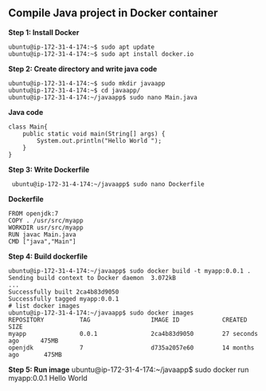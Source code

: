 ## Compile Java project in Docker container

**Step 1: Install Docker**
```
ubuntu@ip-172-31-4-174:~$ sudo apt update
ubuntu@ip-172-31-4-174:~$ sudo apt install docker.io
```
**Step 2: Create directory and write java code**
```
ubuntu@ip-172-31-4-174:~$ sudo mkdir javaapp
ubuntu@ip-172-31-4-174:~$ cd javaapp/
ubuntu@ip-172-31-4-174:~/javaapp$ sudo nano Main.java
```
**Java code** 
``` 
class Main{
    public static void main(String[] args) {
        System.out.println("Hello World "); 
    }
}
```

**Step 3: Write Dockerfile**
```
 ubuntu@ip-172-31-4-174:~/javaapp$ sudo nano Dockerfile
  ```

**Dockerfile**
```
FROM openjdk:7
COPY . /usr/src/myapp
WORKDIR usr/src/myapp
RUN javac Main.java
CMD ["java","Main"]
```
**Step 4: Build dockerfile**
```
ubuntu@ip-172-31-4-174:~/javaapp$ sudo docker build -t myapp:0.0.1 .
Sending build context to Docker daemon  3.072kB
...
Successfully built 2ca4b83d9050
Successfully tagged myapp:0.0.1
# list docker images
ubuntu@ip-172-31-4-174:~/javaapp$ sudo docker images
REPOSITORY          TAG                 IMAGE ID            CREATED             SIZE
myapp               0.0.1               2ca4b83d9050        27 seconds ago      475MB
openjdk             7                   d735a2057e60        14 months ago       475MB
```
**Step 5: Run image**
ubuntu@ip-172-31-4-174:~/javaapp$ sudo docker run myapp:0.0.1
Hello World


<!--stackedit_data:
eyJoaXN0b3J5IjpbMTQ0Nzk0MDE3NCwtNDkyNzEwNDY3LC0xOD
EzNDY3NzMwLDE1NDE1NDgxNTgsMTYxMjA2NzU3NF19
-->